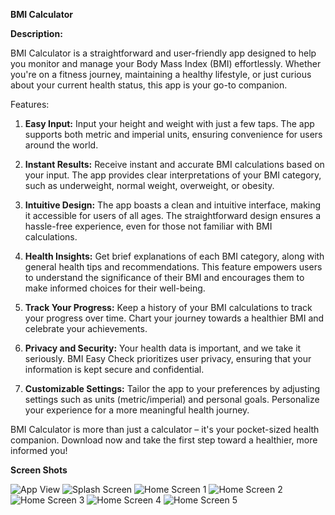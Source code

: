 **BMI Calculator**

**Description:**

BMI Calculator is a straightforward and user-friendly app designed to help you monitor and manage your Body Mass Index (BMI) effortlessly. Whether you're on a fitness journey, maintaining a healthy lifestyle, or just curious about your current health status, this app is your go-to companion.

 Features:

1. **Easy Input:** Input your height and weight with just a few taps. The app supports both metric and imperial units, ensuring convenience for users around the world.

2. **Instant Results:** Receive instant and accurate BMI calculations based on your input. The app provides clear interpretations of your BMI category, such as underweight, normal weight, overweight, or obesity.

3. **Intuitive Design:** The app boasts a clean and intuitive interface, making it accessible for users of all ages. The straightforward design ensures a hassle-free experience, even for those not familiar with BMI calculations.

4. **Health Insights:** Get brief explanations of each BMI category, along with general health tips and recommendations. This feature empowers users to understand the significance of their BMI and encourages them to make informed choices for their well-being.

5. **Track Your Progress:** Keep a history of your BMI calculations to track your progress over time. Chart your journey towards a healthier BMI and celebrate your achievements.

6. **Privacy and Security:** Your health data is important, and we take it seriously. BMI Easy Check prioritizes user privacy, ensuring that your information is kept secure and confidential.

7. **Customizable Settings:** Tailor the app to your preferences by adjusting settings such as units (metric/imperial) and personal goals. Personalize your experience for a more meaningful health journey.

BMI Calculator is more than just a calculator – it's your pocket-sized health companion. Download now and take the first step toward a healthier, more informed you!

**Screen Shots**

![App View](https://github.com/Mohan-321ret/BMI-Calculator-Android-App/assets/98017458/5366585e-b813-42a5-b976-b45ecc60934a)
![Splash Screen](https://github.com/Mohan-321ret/BMI-Calculator-Android-App/assets/98017458/7949e54d-8f38-427c-ad85-31c2c1e677b8)
![Home Screen 1](https://github.com/Mohan-321ret/BMI-Calculator-Android-App/assets/98017458/e63d80c5-bf43-46d8-a458-7b5aea3d3daf)
![Home Screen 2](https://github.com/Mohan-321ret/BMI-Calculator-Android-App/assets/98017458/abc40d83-e81e-4968-b2fd-3829d55be607)
![Home Screen 3](https://github.com/Mohan-321ret/BMI-Calculator-Android-App/assets/98017458/ff7b364e-cedf-4078-b29c-ecf9ae73814b)
![Home Screen 4](https://github.com/Mohan-321ret/BMI-Calculator-Android-App/assets/98017458/7268036f-4277-40aa-915c-7f8301ad70f9)
![Home Screen 5](https://github.com/Mohan-321ret/BMI-Calculator-Android-App/assets/98017458/3a3f62e9-e85d-4b9c-8a1e-7812bcaa77f6)

